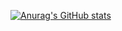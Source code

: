 [![Anurag's GitHub stats](https://github-readme-stats.vercel.app/api?username=mehdizebhi&count_private=true&show_icons=true&theme=merko)](https://github.com/anuraghazra/github-readme-stats)
<!-- &nbsp;&nbsp;&nbsp;&nbsp;[![Top Langs](https://github-readme-stats.vercel.app/api/top-langs/?username=mehdizebhi&hide=css,html&theme=merko&layout=compact)](https://github.com/anuraghazra/github-readme-stats) -->

